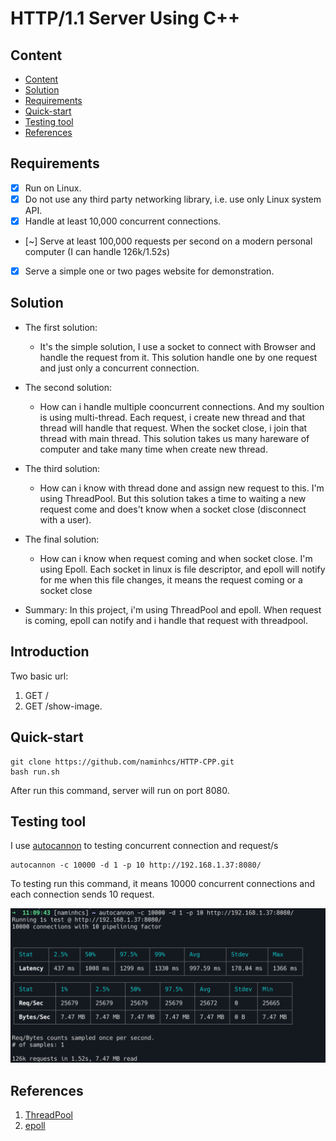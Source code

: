 # HTTP/1.1 Server Using C++

## Content

- [Content](#Content)
- [Solution](#Solution)
- [Requirements](#Requirements)
- [Quick-start](#quick-start)
- [Testing tool](#testing-toll)
- [References](#references)

## Requirements
- [x] Run on Linux.
- [x] Do not use any third party networking library, i.e. use only Linux system API.
- [x] Handle at least 10,000 concurrent connections.
- [~] Serve at least 100,000 requests per second on a modern personal computer (I can handle 126k/1.52s)
- [x] Serve a simple one or two pages website for demonstration.

## Solution
- The first solution:
    - It's the simple solution, I use a socket to connect with Browser and handle the request from it. This solution handle one by one request and just only a concurrent connection.
- The second solution: 
    - How can i handle multiple cooncurrent connections. And my soultion is using multi-thread. Each request, i create new thread and that thread will handle that request. When the socket close, i join that thread with main thread. This solution takes us many hareware of computer and take many time when create new thread.
- The third solution:
    - How can i know with thread done and assign new request to this. I'm using ThreadPool. But this solution takes a time to waiting a new request come and does't know when a socket close (disconnect with a user).
- The final solution:
    - How can i know when request coming and when socket close. I'm using Epoll. Each socket in linux is file descriptor, and epoll will notify for me when this file changes, it means the request coming or a socket close

- Summary: In this project, i'm using ThreadPool and epoll. When request is coming, epoll can notify and i handle that request with threadpool.

## Introduction
Two basic url:
1. GET /
2. GET /show-image.
## Quick-start

```
git clone https://github.com/naminhcs/HTTP-CPP.git
bash run.sh
```
After run this command, server will run on port 8080.

## Testing tool
I use [autocannon](https://github.com/mcollina/autocannon?ref=thechiefio) to testing concurrent connection and request/s

```
autocannon -c 10000 -d 1 -p 10 http://192.168.1.37:8080/
```
To testing run this command, it means 10000 concurrent connections and each connection sends 10 request.

![test](test.png)
## References
1. [ThreadPool](https://github.com/progschj/ThreadPool)
2. [epoll](https://github.com/hnakamur/luajit-examples)

